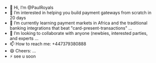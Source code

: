 - 👋 Hi, I’m @PaulRoyals
- 👀 I’m interested in helping you build payment gateways from scratch in 20 days
- 🌱 I’m currently learning payment markets in Africa and the traditional banking integrations that beat "card-present-transactions" ...
- 💞️ I’m looking to collaborate with anyone (newbies, interested parties, and experts ...
- 📫 How to reach me: +447379380888
- 😄 Cheers: ...
- ⚡ see u soon

<!---
PaulRoyals/PaulRoyals is a ✨ special ✨ repository because its `README.md` (this file) appears on your GitHub profile.
You can click the Preview link to take a look at your changes.
--->
